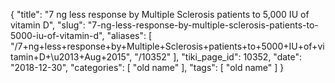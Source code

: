 {
    "title": "7 ng less response by Multiple Sclerosis patients to 5,000 IU of vitamin D",
    "slug": "7-ng-less-response-by-multiple-sclerosis-patients-to-5000-iu-of-vitamin-d",
    "aliases": [
        "/7+ng+less+response+by+Multiple+Sclerosis+patients+to+5000+IU+of+vitamin+D+\u2013+Aug+2015",
        "/10352"
    ],
    "tiki_page_id": 10352,
    "date": "2018-12-30",
    "categories": [
        "old name"
    ],
    "tags": [
        "old name"
    ]
}